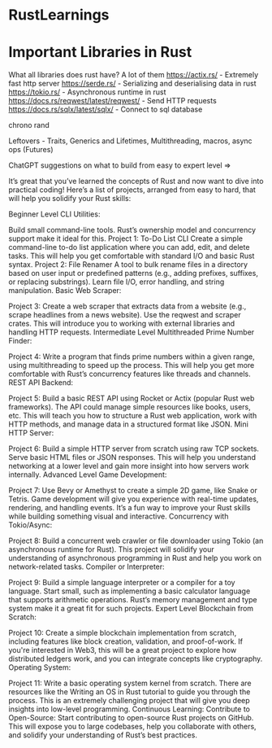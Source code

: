 # RustLearnings

# Important Libraries in Rust

What all libraries does rust have?
A lot of them
https://actix.rs/ - Extremely fast http server
https://serde.rs/ - Serializing and deserialising data in rust
https://tokio.rs/ - Asynchronous runtime in rust
https://docs.rs/reqwest/latest/reqwest/ - Send HTTP requests
https://docs.rs/sqlx/latest/sqlx/ - Connect to sql database

chrono
rand

Leftovers - Traits, Generics and Lifetimes, Multithreading, macros, async ops (Futures)


ChatGPT suggestions on what to build from easy to expert level => 

It’s great that you’ve learned the concepts of Rust and now want to dive into practical coding! Here’s a list of projects, arranged from easy to hard, that will help you solidify your Rust skills:

Beginner Level
CLI Utilities:

Build small command-line tools. Rust’s ownership model and concurrency support make it ideal for this.
Project 1: To-Do List CLI
Create a simple command-line to-do list application where you can add, edit, and delete tasks. This will help you get comfortable with standard I/O and basic Rust syntax.
Project 2: File Renamer
A tool to bulk rename files in a directory based on user input or predefined patterns (e.g., adding prefixes, suffixes, or replacing substrings). Learn file I/O, error handling, and string manipulation.
Basic Web Scraper:

Project 3: Create a web scraper that extracts data from a website (e.g., scrape headlines from a news website). Use the reqwest and scraper crates. This will introduce you to working with external libraries and handling HTTP requests.
Intermediate Level
Multithreaded Prime Number Finder:

Project 4: Write a program that finds prime numbers within a given range, using multithreading to speed up the process. This will help you get more comfortable with Rust’s concurrency features like threads and channels.
REST API Backend:

Project 5: Build a basic REST API using Rocket or Actix (popular Rust web frameworks). The API could manage simple resources like books, users, etc. This will teach you how to structure a Rust web application, work with HTTP methods, and manage data in a structured format like JSON.
Mini HTTP Server:

Project 6: Build a simple HTTP server from scratch using raw TCP sockets. Serve basic HTML files or JSON responses. This will help you understand networking at a lower level and gain more insight into how servers work internally.
Advanced Level
Game Development:

Project 7: Use Bevy or Amethyst to create a simple 2D game, like Snake or Tetris. Game development will give you experience with real-time updates, rendering, and handling events. It’s a fun way to improve your Rust skills while building something visual and interactive.
Concurrency with Tokio/Async:

Project 8: Build a concurrent web crawler or file downloader using Tokio (an asynchronous runtime for Rust). This project will solidify your understanding of asynchronous programming in Rust and help you work on network-related tasks.
Compiler or Interpreter:

Project 9: Build a simple language interpreter or a compiler for a toy language. Start small, such as implementing a basic calculator language that supports arithmetic operations. Rust’s memory management and type system make it a great fit for such projects.
Expert Level
Blockchain from Scratch:

Project 10: Create a simple blockchain implementation from scratch, including features like block creation, validation, and proof-of-work. If you're interested in Web3, this will be a great project to explore how distributed ledgers work, and you can integrate concepts like cryptography.
Operating System:

Project 11: Write a basic operating system kernel from scratch. There are resources like the Writing an OS in Rust tutorial to guide you through the process. This is an extremely challenging project that will give you deep insights into low-level programming.
Continuous Learning:
Contribute to Open-Source: Start contributing to open-source Rust projects on GitHub. This will expose you to large codebases, help you collaborate with others, and solidify your understanding of Rust’s best practices.

